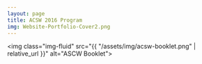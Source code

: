 ```yaml
---
layout: page
title: ACSW 2016 Program
img: Website-Portfolio-Cover2.png
---
```

<img class="img-fluid" src="{{ "/assets/img/acsw-booklet.png" | relative_url }}" alt="ASCW Booklet">